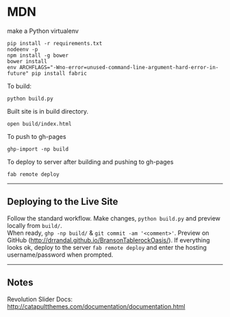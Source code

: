 # MDN

make a Python virtualenv

    pip install -r requirements.txt
    nodeenv -p
    npm install -g bower
    bower install
    env ARCHFLAGS="-Wno-error=unused-command-line-argument-hard-error-in-future" pip install fabric

To build:

    python build.py

Built site is in build directory.

    open build/index.html

To push to gh-pages

    ghp-import -np build

To deploy to server after building and pushing to gh-pages

    fab remote deploy


--------------------------
Deploying to the Live Site
--------------------------

Follow the standard workflow.  Make changes, `python build.py` and preview locally from `build/`.  
When ready, `ghp -np build/` & `git commit -am '<comment>'`.
Preview on GitHub (http://drrandal.github.io/BransonTablerockOasis/).
If everything looks ok, deploy to the server `fab remote deploy` and enter the hosting username/password when prompted.


-----
Notes
-----

Revolution Slider Docs: http://catapultthemes.com/documentation/documentation.html
